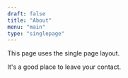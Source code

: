 ```yaml
---
draft: false
title: "About"
menu: "main"
type: "singlepage"
---
```


This page uses the single page layout.

It's a good place to leave your contact.

